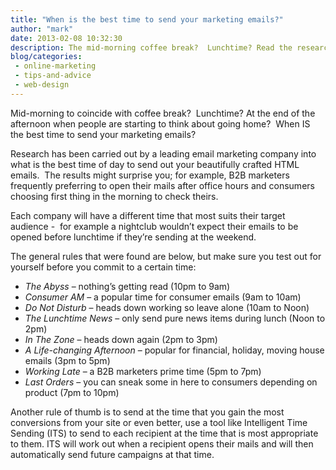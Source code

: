 ```yaml
---
title: "When is the best time to send your marketing emails?"
author: "mark"
date: 2013-02-08 10:32:30
description: The mid-morning coffee break?  Lunchtime? Read the research on when to send your marketing emails to get the best open-rate
blog/categories: 
 - online-marketing
 - tips-and-advice
 - web-design
---
```


Mid-morning to coincide with coffee break?  Lunchtime? At the end of the afternoon when people are starting to think about going home?  When IS the best time to send your marketing emails?

Research has been carried out by a leading email marketing company into what is the best time of day to send out your beautifully crafted HTML emails.  The results might surprise you; for example, B2B marketers frequently preferring to open their mails after office hours and consumers choosing first thing in the morning to check theirs.

Each company will have a different time that most suits their target audience -  for example a nightclub wouldn’t expect their emails to be opened before lunchtime if they’re sending at the weekend.

The general rules that were found are below, but make sure you test out for yourself before you commit to a certain time:

- *The Abyss* – nothing’s getting read (10pm to 9am)
- *Consumer AM* – a popular time for consumer emails (9am to 10am)
- *Do Not Disturb* – heads down working so leave alone (10am to Noon)
- *The Lunchtime News* – only send pure news items during lunch (Noon to 2pm)
- *In The Zone* – heads down again (2pm to 3pm)
- *A Life-changing Afternoon* – popular for financial, holiday, moving house emails (3pm to 5pm)
- *Working Late* – a B2B marketers prime time (5pm to 7pm)
- *Last Orders* – you can sneak some in here to consumers depending on product (7pm to 10pm)


Another rule of thumb is to send at the time that you gain the most conversions from your site or even better, use a tool like Intelligent Time Sending (ITS) to send to each recipient at the time that is most appropriate to them. ITS will work out when a recipient opens their mails and will then automatically send future campaigns at that time.


